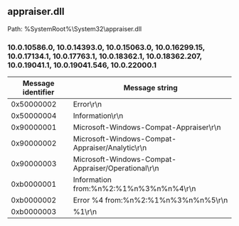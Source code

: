 ## appraiser.dll

Path: %SystemRoot%\System32\appraiser.dll

### 10.0.10586.0, 10.0.14393.0, 10.0.15063.0, 10.0.16299.15, 10.0.17134.1, 10.0.17763.1, 10.0.18362.1, 10.0.18362.207, 10.0.19041.1, 10.0.19041.546, 10.0.22000.1

Message identifier | Message string
--- | ---
0x50000002 | Error\r\n
0x50000004 | Information\r\n
0x90000001 | Microsoft-Windows-Compat-Appraiser\r\n
0x90000002 | Microsoft-Windows-Compat-Appraiser/Analytic\r\n
0x90000003 | Microsoft-Windows-Compat-Appraiser/Operational\r\n
0xb0000001 | Information from:%n%2:%1%n%3%n%n%4\r\n
0xb0000002 | Error %4 from:%n%2:%1%n%3%n%n%5\r\n
0xb0000003 | %1\r\n
